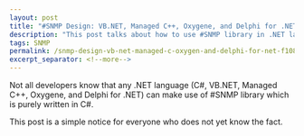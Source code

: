 ```yaml
---
layout: post
title: "#SNMP Design: VB.NET, Managed C++, Oxygene, and Delphi for .NET"
description: "This post talks about how to use #SNMP library in .NET languages."
tags: SNMP
permalink: /snmp-design-vb-net-managed-c-oxygen-and-delphi-for-net-f108f722a29
excerpt_separator: <!--more-->
---
```

Not all developers know that any .NET language (C#, VB.NET, Managed C++, Oxygene, and Delphi for .NET) can make use of #SNMP library which is purely written in C#.

This post is a simple notice for everyone who does not yet know the fact.
<!--more-->